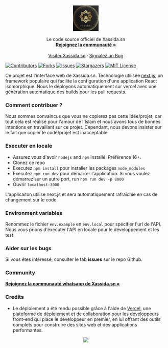 <br />
<p align="center">
  <a href="https://xassida.sn">
    <img src="public/logo.png" alt="Logo" width="80" height="80">
  </a>

  <p align="center">
    Le code source officiel de Xassida.sn
    <br />
    <a href="https://chat.whatsapp.com/JHyMbb1hOLj51yTXKy6fwM"><strong>Rejoignez la communauté »</strong></a>
    <br />
    <br />
    <a href="https://xassida.sn">Visiter Xassida.sn</a>
    ·
    <a href="https://github.com/Tariha/xassida.sn-fontend/issues">Signalez un Bug</a>
  </p>
</p>

<!-- PROJECT SHIELDS -->

[![Contributors][contributors-shield]][contributors-url]
[![Forks][forks-shield]][forks-url]
[![Issues][issues-shield]][issues-url]
[![Stargazers][stars-shield]][stars-url]
[![MIT License][license-shield]][license-url]

Ce projet est l'interface web de Xassida.sn. Technologie utilisée [next.js](https://nextjs.org/docs/getting-started), un framework populaire qui facilite la configuration d'une application React isomorphique. Nous le déployons automatiquement sur vercel avec une génération automatique des builds pour les pull requests.

### Comment contribuer ?

Nous sommes convaincus que vous ne copierez pas cette idée/projet, car tout cela est réalisé pour l'amour de l'Islam et nous avons tous de bonnes intentions en travaillant sur ce projet. Cependant, nous devons insister sur le fait que copier le code/projet est inacceptable.

### Executer en locale

- Assurez vous d'avoir `nodejs` and `npm` installé. Préférence 16+.
- Clonez ce repo
- Executez `npm install` pour installer les packages `node_modules`
- Executez `npm run dev` pour démarrer l'application. Si vous voulez démarrez sur un autre port, run `npm run dev -p 8000`
- Ouvrir `localhost:3000`

L'applicaiton utilise next.js et sera automatiquement rafraîchie en cas de changement sur le code.

### Environment variables

Renommez le fichier `env.example` en `env.local` pour spécifier l'url de l'API. Nous vous prions d'éxecuter l'API en locale pour le développement et les test

### Aider sur les bugs

Si vous êtes intéressé, consulter le tab **issues** sur le repo Github.

### Community 
<a href="https://chat.whatsapp.com/JHyMbb1hOLj51yTXKy6fwM"><strong>Rejoignez la communauté whatsapp de Xassida.sn »</strong></a>

<!-- MARKDOWN LINKS & IMAGES -->
<!-- https://www.markdownguide.org/basic-syntax/#reference-style-links -->

[contributors-shield]: https://img.shields.io/github/contributors/Tariha/xassida.sn-fontend?style=for-the-badge
[contributors-url]: https://github.com/Tariha/xassida.sn-frontend/graphs/contributors
[forks-shield]: https://img.shields.io/github/forks/Tariha/xassida.sn-fontend?style=for-the-badge
[forks-url]: https://github.com/Tariha/xassida.sn-frontend/network/members
[stars-shield]: https://img.shields.io/github/stars/Tariha/xassida.sn-fontend?style=for-the-badge
[stars-url]: https://github.com/Tariha/xassida.sn-frontend/stargazers
[issues-shield]: https://img.shields.io/github/issues/Tariha/xassida.sn-fontend?style=for-the-badge
[issues-url]: https://github.com/Tariha/xassida.sn-frontend/issues
[license-shield]: https://img.shields.io/github/license/Tariha/xassida.sn-fontend?style=for-the-badge
[license-url]: https://github.com/Tariha/xassida.sn-frontend/blob/master/LICENSE.txt
[product-screenshot]: images/screenshot.png

### Credits

- Le déploiement a été rendu possible grâce à l'aide de [Vercel](https://vercel.com/?utm_source=quran-pro&utm_campaign=oss), une plateforme de déploiement et de collaboration pour les développeurs front-end qui place le développeur en premier, en lui offrant des outils complets pour construire des sites web et des applications performantes.

<p align="center">
  <img src="https://user-images.githubusercontent.com/15169499/147745340-b7e84819-d1b0-4399-87a0-d5276ba21bca.png" width="250">
</p>
